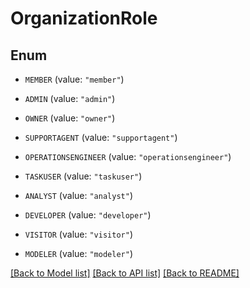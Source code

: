 # OrganizationRole

## Enum


* `MEMBER` (value: `"member"`)

* `ADMIN` (value: `"admin"`)

* `OWNER` (value: `"owner"`)

* `SUPPORTAGENT` (value: `"supportagent"`)

* `OPERATIONSENGINEER` (value: `"operationsengineer"`)

* `TASKUSER` (value: `"taskuser"`)

* `ANALYST` (value: `"analyst"`)

* `DEVELOPER` (value: `"developer"`)

* `VISITOR` (value: `"visitor"`)

* `MODELER` (value: `"modeler"`)


[[Back to Model list]](../README.md#documentation-for-models) [[Back to API list]](../README.md#documentation-for-api-endpoints) [[Back to README]](../README.md)


